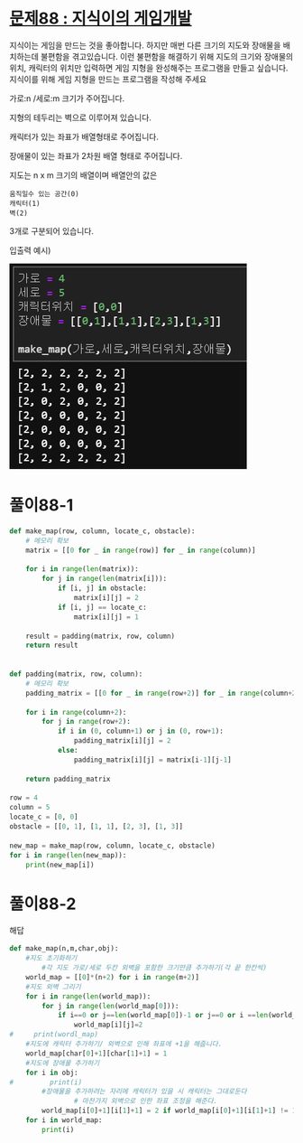 # [문제88 : 지식이의 게임개발](https://www.notion.so/88-97e611445cd64c97814185951c0c4259)

지식이는 게임을 만드는 것을 좋아합니다. 하지만 매번 다른 크기의 지도와 장애물을 배치하는데 불편함을 겪고있습니다. 이런 불편함을 해결하기 위해 지도의 크기와 장애물의 위치, 캐릭터의 위치만 입력하면 게임 지형을 완성해주는 프로그램을 만들고 싶습니다.  지식이를 위해 게임 지형을 만드는 프로그램을 작성해 주세요

가로:n /세로:m 크기가 주어집니다.

지형의 테두리는 벽으로 이루어져 있습니다.

캐릭터가 있는 좌표가 배열형태로 주어집니다.

장애물이 있는 좌표가 2차원 배열 형태로 주어집니다.

지도는 n x m 크기의 배열이며 배열안의 값은

    움직일수 있는 공간(0)
    캐릭터(1)
    벽(2)

3개로 구분되어 있습니다.

입출력 예시)

![사진](photo/088/1.png)

# 풀이88-1

``` python
def make_map(row, column, locate_c, obstacle):
    # 메모리 확보
    matrix = [[0 for _ in range(row)] for _ in range(column)]

    for i in range(len(matrix)):
        for j in range(len(matrix[i])):
            if [i, j] in obstacle:
                matrix[i][j] = 2
            if [i, j] == locate_c:
                matrix[i][j] = 1

    result = padding(matrix, row, column)
    return result


def padding(matrix, row, column):
    # 메모리 확보
    padding_matrix = [[0 for _ in range(row+2)] for _ in range(column+2)]

    for i in range(column+2):
        for j in range(row+2):
            if i in (0, column+1) or j in (0, row+1):
                padding_matrix[i][j] = 2
            else:
                padding_matrix[i][j] = matrix[i-1][j-1]
    
    return padding_matrix

row = 4
column = 5
locate_c = [0, 0]
obstacle = [[0, 1], [1, 1], [2, 3], [1, 3]]

new_map = make_map(row, column, locate_c, obstacle)
for i in range(len(new_map)):
    print(new_map[i])
```

# 풀이88-2

해답

``` python
def make_map(n,m,char,obj):
    #지도 초기화하기
		#각 지도 가로/세로 두칸 외벽을 포함한 크기만큼 추가하기(각 끝 한칸씩)
    world_map = [[0]*(n+2) for i in range(m+2)]
    #지도 외벽 그리기
    for i in range(len(world_map)):
        for j in range(len(world_map[0])):
            if i==0 or j==len(world_map[0])-1 or j==0 or i ==len(world_map)-1:
                world_map[i][j]=2
#     print(wordl_map)
    #지도에 캐릭터 추가하기/ 외벽으로 인해 좌표에 +1을 해줍니다.
    world_map[char[0]+1][char[1]+1] = 1
    #지도에 장애물 추가하기
    for i in obj:
#         print(i)
        #장애물을 추가하려는 자리에 캐릭터가 있을 시 캐릭터는 그대로둔다
				# 마찬가지 외벽으로 인한 좌표 조정을 해준다.
        world_map[i[0]+1][i[1]+1] = 2 if world_map[i[0]+1][i[1]+1] != 1 else 1
    for i in world_map:
        print(i)
```